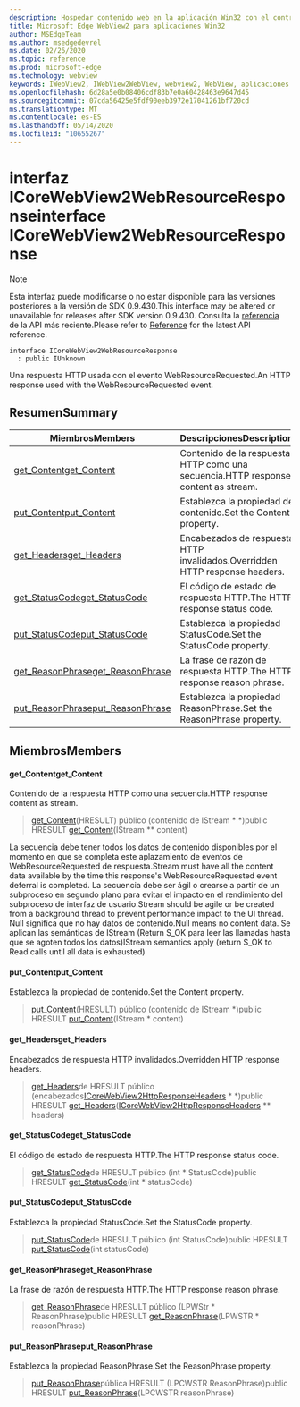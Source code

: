 ```yaml
---
description: Hospedar contenido web en la aplicación Win32 con el control Microsoft Edge WebView2
title: Microsoft Edge WebView2 para aplicaciones Win32
author: MSEdgeTeam
ms.author: msedgedevrel
ms.date: 02/26/2020
ms.topic: reference
ms.prod: microsoft-edge
ms.technology: webview
keywords: IWebView2, IWebView2WebView, webview2, WebView, aplicaciones Win32, Win32, Edge, ICoreWebView2, ICoreWebView2Host, control de explorador, HTML Edge
ms.openlocfilehash: 6d28a5e0b08406cdf83b7e0a60428463e9647d45
ms.sourcegitcommit: 07cda56425e5fdf90eeb3972e17041261bf720cd
ms.translationtype: MT
ms.contentlocale: es-ES
ms.lasthandoff: 05/14/2020
ms.locfileid: "10655267"
---
```

# <span data-ttu-id="4d564-104">interfaz ICoreWebView2WebResourceResponse</span><span class="sxs-lookup"><span data-stu-id="4d564-104">interface ICoreWebView2WebResourceResponse</span></span> 

> [!NOTE]
> <span data-ttu-id="4d564-105">Esta interfaz puede modificarse o no estar disponible para las versiones posteriores a la versión de SDK 0.9.430.</span><span class="sxs-lookup"><span data-stu-id="4d564-105">This interface may be altered or unavailable for releases after SDK version 0.9.430.</span></span> <span data-ttu-id="4d564-106">Consulta la [referencia](../../../webview2-api-reference.md) de la API más reciente.</span><span class="sxs-lookup"><span data-stu-id="4d564-106">Please refer to [Reference](../../../webview2-api-reference.md) for the latest API reference.</span></span>

```
interface ICoreWebView2WebResourceResponse
  : public IUnknown
```

<span data-ttu-id="4d564-107">Una respuesta HTTP usada con el evento WebResourceRequested.</span><span class="sxs-lookup"><span data-stu-id="4d564-107">An HTTP response used with the WebResourceRequested event.</span></span>

## <span data-ttu-id="4d564-108">Resumen</span><span class="sxs-lookup"><span data-stu-id="4d564-108">Summary</span></span>

 <span data-ttu-id="4d564-109">Miembros</span><span class="sxs-lookup"><span data-stu-id="4d564-109">Members</span></span>                        | <span data-ttu-id="4d564-110">Descripciones</span><span class="sxs-lookup"><span data-stu-id="4d564-110">Descriptions</span></span>
--------------------------------|---------------------------------------------
[<span data-ttu-id="4d564-111">get_Content</span><span class="sxs-lookup"><span data-stu-id="4d564-111">get_Content</span></span>](#get_content) | <span data-ttu-id="4d564-112">Contenido de la respuesta HTTP como una secuencia.</span><span class="sxs-lookup"><span data-stu-id="4d564-112">HTTP response content as stream.</span></span>
[<span data-ttu-id="4d564-113">put_Content</span><span class="sxs-lookup"><span data-stu-id="4d564-113">put_Content</span></span>](#put_content) | <span data-ttu-id="4d564-114">Establezca la propiedad de contenido.</span><span class="sxs-lookup"><span data-stu-id="4d564-114">Set the Content property.</span></span>
[<span data-ttu-id="4d564-115">get_Headers</span><span class="sxs-lookup"><span data-stu-id="4d564-115">get_Headers</span></span>](#get_headers) | <span data-ttu-id="4d564-116">Encabezados de respuesta HTTP invalidados.</span><span class="sxs-lookup"><span data-stu-id="4d564-116">Overridden HTTP response headers.</span></span>
[<span data-ttu-id="4d564-117">get_StatusCode</span><span class="sxs-lookup"><span data-stu-id="4d564-117">get_StatusCode</span></span>](#get_statuscode) | <span data-ttu-id="4d564-118">El código de estado de respuesta HTTP.</span><span class="sxs-lookup"><span data-stu-id="4d564-118">The HTTP response status code.</span></span>
[<span data-ttu-id="4d564-119">put_StatusCode</span><span class="sxs-lookup"><span data-stu-id="4d564-119">put_StatusCode</span></span>](#put_statuscode) | <span data-ttu-id="4d564-120">Establezca la propiedad StatusCode.</span><span class="sxs-lookup"><span data-stu-id="4d564-120">Set the StatusCode property.</span></span>
[<span data-ttu-id="4d564-121">get_ReasonPhrase</span><span class="sxs-lookup"><span data-stu-id="4d564-121">get_ReasonPhrase</span></span>](#get_reasonphrase) | <span data-ttu-id="4d564-122">La frase de razón de respuesta HTTP.</span><span class="sxs-lookup"><span data-stu-id="4d564-122">The HTTP response reason phrase.</span></span>
[<span data-ttu-id="4d564-123">put_ReasonPhrase</span><span class="sxs-lookup"><span data-stu-id="4d564-123">put_ReasonPhrase</span></span>](#put_reasonphrase) | <span data-ttu-id="4d564-124">Establezca la propiedad ReasonPhrase.</span><span class="sxs-lookup"><span data-stu-id="4d564-124">Set the ReasonPhrase property.</span></span>

## <span data-ttu-id="4d564-125">Miembros</span><span class="sxs-lookup"><span data-stu-id="4d564-125">Members</span></span>

#### <span data-ttu-id="4d564-126">get_Content</span><span class="sxs-lookup"><span data-stu-id="4d564-126">get_Content</span></span> 

<span data-ttu-id="4d564-127">Contenido de la respuesta HTTP como una secuencia.</span><span class="sxs-lookup"><span data-stu-id="4d564-127">HTTP response content as stream.</span></span>

> <span data-ttu-id="4d564-128">[get_Content](#get_content)(HRESULT) público (contenido de IStream \* \*)</span><span class="sxs-lookup"><span data-stu-id="4d564-128">public HRESULT [get_Content](#get_content)(IStream \*\* content)</span></span>

<span data-ttu-id="4d564-129">La secuencia debe tener todos los datos de contenido disponibles por el momento en que se completa este aplazamiento de eventos de WebResourceRequested de respuesta.</span><span class="sxs-lookup"><span data-stu-id="4d564-129">Stream must have all the content data available by the time this response's WebResourceRequested event deferral is completed.</span></span> <span data-ttu-id="4d564-130">La secuencia debe ser ágil o crearse a partir de un subproceso en segundo plano para evitar el impacto en el rendimiento del subproceso de interfaz de usuario.</span><span class="sxs-lookup"><span data-stu-id="4d564-130">Stream should be agile or be created from a background thread to prevent performance impact to the UI thread.</span></span> <span data-ttu-id="4d564-131">Null significa que no hay datos de contenido.</span><span class="sxs-lookup"><span data-stu-id="4d564-131">Null means no content data.</span></span> <span data-ttu-id="4d564-132">Se aplican las semánticas de IStream (Return S_OK para leer las llamadas hasta que se agoten todos los datos)</span><span class="sxs-lookup"><span data-stu-id="4d564-132">IStream semantics apply (return S_OK to Read calls until all data is exhausted)</span></span>

#### <span data-ttu-id="4d564-133">put_Content</span><span class="sxs-lookup"><span data-stu-id="4d564-133">put_Content</span></span> 

<span data-ttu-id="4d564-134">Establezca la propiedad de contenido.</span><span class="sxs-lookup"><span data-stu-id="4d564-134">Set the Content property.</span></span>

> <span data-ttu-id="4d564-135">[put_Content](#put_content)(HRESULT) público (contenido de IStream \*)</span><span class="sxs-lookup"><span data-stu-id="4d564-135">public HRESULT [put_Content](#put_content)(IStream \* content)</span></span>

#### <span data-ttu-id="4d564-136">get_Headers</span><span class="sxs-lookup"><span data-stu-id="4d564-136">get_Headers</span></span> 

<span data-ttu-id="4d564-137">Encabezados de respuesta HTTP invalidados.</span><span class="sxs-lookup"><span data-stu-id="4d564-137">Overridden HTTP response headers.</span></span>

> <span data-ttu-id="4d564-138">[get_Headers](#get_headers)de HRESULT público (encabezados[ICoreWebView2HttpResponseHeaders](ICoreWebView2HttpResponseHeaders.md) \* \*)</span><span class="sxs-lookup"><span data-stu-id="4d564-138">public HRESULT [get_Headers](#get_headers)([ICoreWebView2HttpResponseHeaders](ICoreWebView2HttpResponseHeaders.md) \*\* headers)</span></span>

#### <span data-ttu-id="4d564-139">get_StatusCode</span><span class="sxs-lookup"><span data-stu-id="4d564-139">get_StatusCode</span></span> 

<span data-ttu-id="4d564-140">El código de estado de respuesta HTTP.</span><span class="sxs-lookup"><span data-stu-id="4d564-140">The HTTP response status code.</span></span>

> <span data-ttu-id="4d564-141">[get_StatusCode](#get_statuscode)de HRESULT público (int \* StatusCode)</span><span class="sxs-lookup"><span data-stu-id="4d564-141">public HRESULT [get_StatusCode](#get_statuscode)(int \* statusCode)</span></span>

#### <span data-ttu-id="4d564-142">put_StatusCode</span><span class="sxs-lookup"><span data-stu-id="4d564-142">put_StatusCode</span></span> 

<span data-ttu-id="4d564-143">Establezca la propiedad StatusCode.</span><span class="sxs-lookup"><span data-stu-id="4d564-143">Set the StatusCode property.</span></span>

> <span data-ttu-id="4d564-144">[put_StatusCode](#put_statuscode)de HRESULT público (int StatusCode)</span><span class="sxs-lookup"><span data-stu-id="4d564-144">public HRESULT [put_StatusCode](#put_statuscode)(int statusCode)</span></span>

#### <span data-ttu-id="4d564-145">get_ReasonPhrase</span><span class="sxs-lookup"><span data-stu-id="4d564-145">get_ReasonPhrase</span></span> 

<span data-ttu-id="4d564-146">La frase de razón de respuesta HTTP.</span><span class="sxs-lookup"><span data-stu-id="4d564-146">The HTTP response reason phrase.</span></span>

> <span data-ttu-id="4d564-147">[get_ReasonPhrase](#get_reasonphrase)de HRESULT público (LPWStr \* ReasonPhrase)</span><span class="sxs-lookup"><span data-stu-id="4d564-147">public HRESULT [get_ReasonPhrase](#get_reasonphrase)(LPWSTR \* reasonPhrase)</span></span>

#### <span data-ttu-id="4d564-148">put_ReasonPhrase</span><span class="sxs-lookup"><span data-stu-id="4d564-148">put_ReasonPhrase</span></span> 

<span data-ttu-id="4d564-149">Establezca la propiedad ReasonPhrase.</span><span class="sxs-lookup"><span data-stu-id="4d564-149">Set the ReasonPhrase property.</span></span>

> <span data-ttu-id="4d564-150">[put_ReasonPhrase](#put_reasonphrase)pública HRESULT (LPCWSTR ReasonPhrase)</span><span class="sxs-lookup"><span data-stu-id="4d564-150">public HRESULT [put_ReasonPhrase](#put_reasonphrase)(LPCWSTR reasonPhrase)</span></span>

